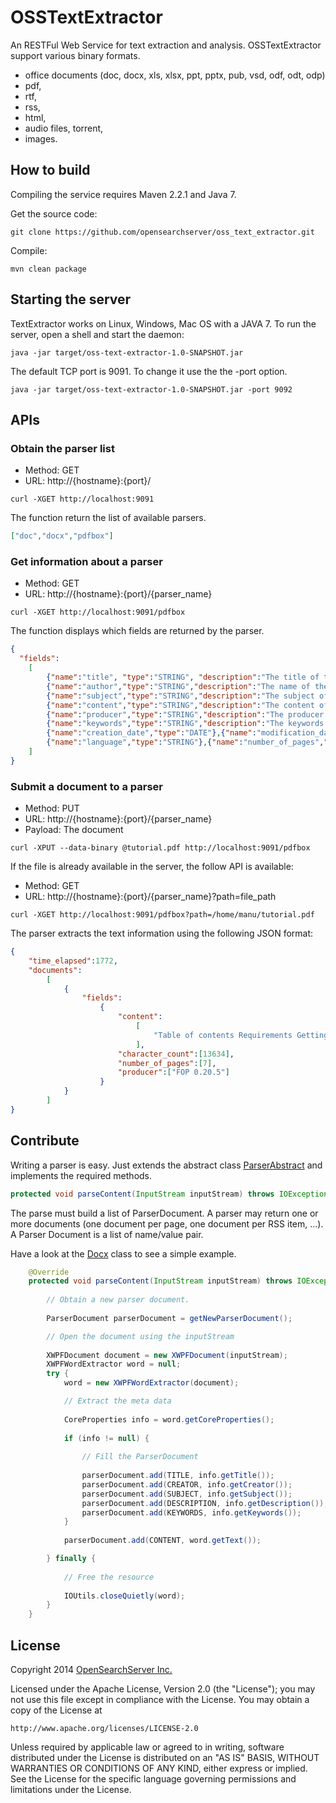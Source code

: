 OSSTextExtractor
================

An RESTFul Web Service for text extraction and analysis.
OSSTextExtractor support various binary formats.

- office documents (doc, docx, xls, xlsx, ppt, pptx, pub, vsd, odf, odt, odp)
- pdf,
- rtf,
- rss,
- html,
- audio files, torrent,
- images.

## How to build

Compiling the service requires Maven 2.2.1 and Java 7.
 
Get the source code:

```shell
git clone https://github.com/opensearchserver/oss_text_extractor.git
```
    
Compile:

```shell
mvn clean package
```

## Starting the server

TextExtractor works on Linux, Windows, Mac OS with a JAVA 7.
To run the server, open a shell and start the daemon:

```shell
java -jar target/oss-text-extractor-1.0-SNAPSHOT.jar
```

The default TCP port is 9091. To change it use the the -port option.

```shell
java -jar target/oss-text-extractor-1.0-SNAPSHOT.jar -port 9092
```

## APIs

### Obtain the parser list

* Method: GET
* URL: http://{hostname}:{port}/

```shell
curl -XGET http://localhost:9091
```

The function return the list of available parsers.

```json
["doc","docx","pdfbox"]
```

### Get information about a parser

* Method: GET
* URL: http://{hostname}:{port}/{parser_name}

```shell
curl -XGET http://localhost:9091/pdfbox
```

The function displays which fields are returned by the parser.

```json
{
  "fields":
  	[
		{"name":"title", "type":"STRING", "description":"The title of the Word document"},
		{"name":"author","type":"STRING","description":"The name of the author"},
		{"name":"subject","type":"STRING","description":"The subject of the document"},
		{"name":"content","type":"STRING","description":"The content of the document"},
		{"name":"producer","type":"STRING","description":"The producer of the document"},
		{"name":"keywords","type":"STRING","description":"The keywords of the document"},
		{"name":"creation_date","type":"DATE"},{"name":"modification_date","type":"DATE"},
		{"name":"language","type":"STRING"},{"name":"number_of_pages","type":"INTEGER"}
	]
}
```
    
### Submit a document to a parser

* Method: PUT
* URL: http://{hostname}:{port}/{parser_name}
* Payload: The document

```shell
curl -XPUT --data-binary @tutorial.pdf http://localhost:9091/pdfbox
```
    
If the file is already available in the server, the follow API is available:

* Method: GET
* URL: http://{hostname}:{port}/{parser_name}?path=file_path

```shell
curl -XGET http://localhost:9091/pdfbox?path=/home/manu/tutorial.pdf
```

The parser extracts the text information using the following JSON format:

```json
{
	"time_elapsed":1772,
	"documents":
		[
			{
				"fields":
					{
						"content":
							[
								"Table of contents Requirements Getting Started Deleting Querying Data Sorting Text  Analysis Debugging"
							],
						"character_count":[13634],
						"number_of_pages":[7],
						"producer":["FOP 0.20.5"]
					}
			}
		]
}
```

## Contribute

Writing a parser is easy. Just extends the abstract class [ParserAbstract](https://github.com/opensearchserver/oss_text_extractor/blob/master/src/main/java/com/opensearchserver/textextractor/ParserAbstract.java) and implements the required methods.

```java
protected void parseContent(InputStream inputStream) throws IOException;
```

The parse must build a list of ParserDocument. A parser may return one or more documents (one document per page, one document per RSS item, ...). A Parser Document is a list of name/value pair.

Have a look at the [Docx](https://github.com/opensearchserver/oss_text_extractor/blob/master/src/main/java/com/opensearchserver/textextractor/parser/Docx.java) class to see a simple example.

```java
	@Override
	protected void parseContent(InputStream inputStream) throws IOException {
		
		// Obtain a new parser document.
		
		ParserDocument parserDocument = getNewParserDocument();

		// Open the document using the inputStream
		
		XWPFDocument document = new XWPFDocument(inputStream);
		XWPFWordExtractor word = null;
		try {
			word = new XWPFWordExtractor(document);

			// Extract the meta data
			
			CoreProperties info = word.getCoreProperties();
			
			if (info != null) {
			
				// Fill the ParserDocument
				
				parserDocument.add(TITLE, info.getTitle());
				parserDocument.add(CREATOR, info.getCreator());
				parserDocument.add(SUBJECT, info.getSubject());
				parserDocument.add(DESCRIPTION, info.getDescription());
				parserDocument.add(KEYWORDS, info.getKeywords());
			}
			
			parserDocument.add(CONTENT, word.getText());

		} finally {
		
			// Free the resource
			
			IOUtils.closeQuietly(word);
		}
	}
```

## License

Copyright 2014 [OpenSearchServer Inc.](http://www.opensearchserver.com)


Licensed under the Apache License, Version 2.0 (the "License");
you may not use this file except in compliance with the License.
You may obtain a copy of the License at

    http://www.apache.org/licenses/LICENSE-2.0

Unless required by applicable law or agreed to in writing, software
distributed under the License is distributed on an "AS IS" BASIS,
WITHOUT WARRANTIES OR CONDITIONS OF ANY KIND, either express or implied.
See the License for the specific language governing permissions and
limitations under the License.
